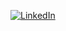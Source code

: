 [![LinkedIn](https://img.shields.io/badge/LinkedIn-Profile-blue)](https://www.linkedin.com/in/jayden-hobbs-aba805263/)
